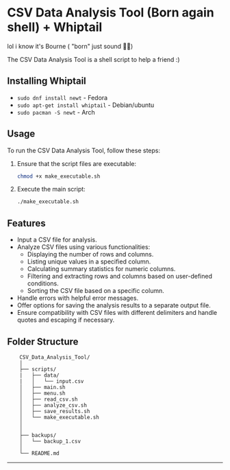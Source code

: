 # CSV Data Analysis Tool (Born again shell) + Whiptail

lol i know it's Bourne ( "born" just sound 🤌🏾)

The CSV Data Analysis Tool is a shell script to help a friend :)

## Installing Whiptail

- ```sudo dnf install newt``` - Fedora
- ```sudo apt-get install whiptail``` - Debian/ubuntu
- ```sudo pacman -S newt``` - Arch

## Usage

To run the CSV Data Analysis Tool, follow these steps:

1. Ensure that the script files are executable:

   ```bash
   chmod +x make_executable.sh
   
   ```

2. Execute the main script:

   ```bash
   ./make_executable.sh
   ```

## Features

- Input a CSV file for analysis.
- Analyze CSV files using various functionalities:
  - Displaying the number of rows and columns.
  - Listing unique values in a specified column.
  - Calculating summary statistics for numeric columns.
  - Filtering and extracting rows and columns based on user-defined conditions.
  - Sorting the CSV file based on a specific column.
- Handle errors with helpful error messages.
- Offer options for saving the analysis results to a separate output file.
- Ensure compatibility with CSV files with different delimiters and handle quotes and escaping if necessary.

## Folder Structure

```
    CSV_Data_Analysis_Tool/
    │
    ├── scripts/
    |   ├── data/
    |   │   └── input.csv
    │   ├── main.sh
    │   ├── menu.sh
    │   ├── read_csv.sh
    │   ├── analyze_csv.sh
    │   ├── save_results.sh
    │   └── make_executable.sh
    │
    │
    ├── backups/
    │   └── backup_1.csv
    │
    └── README.md
```

---
